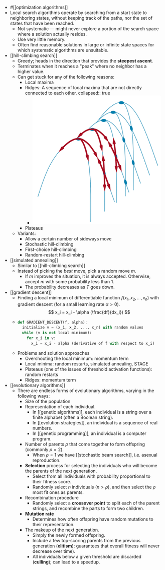 - #[[optimization algorithms]]
- Local search algorithms operate by searching from a start state to neighboring states, without keeping track of the paths, nor the set of states that have been reached.
	- Not systematic — might never explore a portion of the search space where a solution actually resides.
	- Use very little memory.
	- Often find reasonable solutions in large or infinite state spaces for which systematic algorithms are unsuitable.
- [[hill-climbing search]]
	- Greedy; heads in the direction that provides the **steepest ascent**.
	- Terminates when it reaches a "peak" where no neighbor has a higher value.
	- Can get stuck for any of the following reasons:
		- Local maxima
		- Ridges: A sequence of local maxima that are not directly connected to each other.
		  collapsed:: true
			- ![image.png](../assets/image_1666665576616_0.png)
		- Plateaus
	- Variants:
		- Allow a certain number of sideways move
		- Stochastic hill-climbing
		- First-choice hill-climbing
		- Random-restart hill-climbing
- [[simulated annealing]]
	- Similar to [[hill-climbing search]]
	- Instead of picking the *best* move, pick a random move $m$.
		- If $m$ improves the situation, it is always accepted. Otherwise, accept $m$ with some probability less than 1.
		- The probability decreases as $T$ goes down.
- [[gradient descent]]
	- Finding a local minimum of differentiable function $f(x_1, x_2, \dots, x_n)$ with gradient descent (for a small learning rate $\alpha > 0$).
	  $$
	  x_i = x_i - \alpha (\frac{df}{dx_i})
	  $$
	- ```python
	  def GRADIENT_DESCENT(f, alpha):
	    initialize v = (x_1, x_2, ..., x_n) with random values
	    while (v is not local minimum):
	      for x_i in v:
	        x_i = x_i - alpha (derivative of f with respect to x_i)
	  ```
	- Problems and solution approaches
		- Overshooting the local minimum: momentum term
		- Local minima: random restarts, simulated annealing, STAGE
		- Plateaus (one of the issues of threshold activation functions): random restarts
		- Ridges: momentum term
- [[evolutionary algorithms]]
	- There are endless forms of evolutionary algorithms, varying in the following ways:
		- Size of the population
		- Representation of each individual.
			- In [[genetic algorithms]], each individual is a string over a finite alphabet (often a Boolean string).
			- In [[evolution strategies]], an individual is a sequence of real numbers.
			- In [[genetic programming]], an individual is a computer program.
		- Number of parents $\rho$ that come together to form offspring (commonly $\rho = 2$).
			- When $\rho = 1$ we have [[stochastic beam search]], i.e. asexual reproduction.
		- **Selection** process for selecting the individuals who will become the parents of the next generation.
			- Select from all individuals with probability proportional to their fitness score.
			- Randomly select $n$ individuals $(n > \rho)$, and then select the $\rho$ most fit ones as parents.
		- Recombination procedure
			- Randomly select a **crossover point** to split each of the parent strings, and recombine the parts to form two children.
		- **Mutation rate**
			- Determines how often offspring have random mutations to their representation.
		- The makeup of the next generation.
			- Simply the newly formed offspring.
			- Include a few top-scoring parents from the previous generation (**elitism**); guarantees that overall fitness will never decrease over time).
			- All individuals below a given threshold are discarded (**culling**); can lead to a speedup.